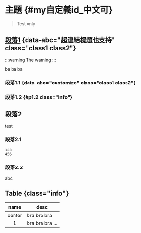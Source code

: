 # 主題 {#my自定義id_中文可}

> Test only

## [段落1](https://stackoverflow.com/) {data-abc="超連結標題也支持" class="class1 class2"}

:::warning
The warning
:::


ba ba ba

### 段落1.1 {data-abc="customize" class="class1 class2"}

### 段落1.2 {#p1.2 class="info"}

## 段落2

test

### 段落2.1

``` {class="abc888"}
123
456
```

### 段落2.2

abc

## Table {class="info"}

| name | desc |
| :----: | ---- |
center | bra bra bra
1 | bra bra bra ...
